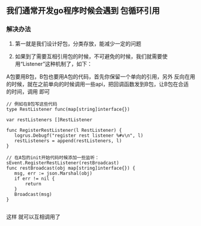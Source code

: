## 我们通常开发go程序时候会遇到 包循环引用

### 解决办法
1. 第一就是我们设计好包，分类存放，能减少一定的问题

2. 如果到了需要互相引用包的时候，不可避免的时候，我们就需要使用“Listener”这种机制了，如下：
 
 A包要用B包，B包也要用A包的代码，首先你保留一个单向的引用，另外 反向在用的时候，就在之前单向的时候调用一些api，把回调函数发到B包，让B包在合适 的时间，调用
 即可
 ```
 // 例如在B包写这些代码
 type RestListener func(map[string]interface{})

var restListeners []RestListener

func RegisterRestListener(l RestListener) {
	logrus.Debugf("register rest listener %#v\n", l)
	restListeners = append(restListeners, l)
}

 ```
 
 ```
 // 在A包的init开始代码时候添加一些监听：
 sEvent.RegisterRestListener(restBroadcast)
 func restBroadcast(obj map[string]interface{}) {
	msg, err := json.Marshal(obj)
	if err != nil {
		return
	}
	Broadcast(msg)
}
  
 ```
 
 这样 就可以互相调用了
